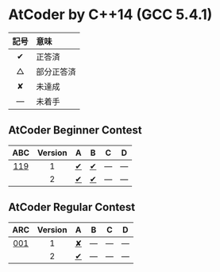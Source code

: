 # AtCoder by C++14 (GCC 5.4.1) #

|記号|意味|
|:-:|:-|
|&#x2714;|正答済|
|&#x25b3;|部分正答済|
|&#x2718;|未達成|
|&#x2014;|未着手|

## AtCoder Beginner Contest ##

|ABC|Version|A|B|C|D|
|:-:|:-:|:-:|:-:|:-:|:-:|
|[119](https://atcoder.jp/contests/abc119)|1|[&#x2714;](ABC119/ABC119_A_v01.cpp)|[&#x2714;](ABC119/ABC119_B_v01.cpp)|&#x2014;|&#x2014;|
||2|[&#x2714;](ABC119/ABC119_A_v01.cpp)|[&#x2714;](ABC119/ABC119_B_v02.cpp)|&#x2014;|&#x2014;|

## AtCoder Regular Contest ##

|ARC|Version|A|B|C|D|
|:-:|:-:|:-:|:-:|:-:|:-:|
|[001](https://atcoder.jp/contests/arc001)|1|[&#x2718;](ARC001/ARC001_A_v01.cpp)|&#x2014;|&#x2014;|&#x2014;|
||2|[&#x2714;](ARC001/ARC001_A_v01.cpp)|&#x2014;|&#x2014;|&#x2014;|
